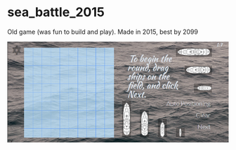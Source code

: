 # sea_battle_2015
Old game (was fun to build and play). Made in 2015, best by 2099


![screenshot](https://raw.githubusercontent.com/ArtemSkit/sea_battle_2015/master/Screenshot.PNG)
